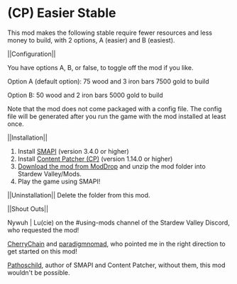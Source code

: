 # (CP) Easier Stable
This mod makes the following stable require fewer resources and less money to build, with 2 options, A (easier) and B (easiest).


||Configuration||

You have options A, B, or false, to toggle off the mod if you like.

Option A (default option):
75 wood and 3 iron bars
7500 gold to build

Option B:
50 wood and 2 iron bars
5000 gold to build

Note that the mod does not come packaged with a config file. The config file will be generated after you run the game with the mod installed at least once. 


||Installation||
1. Install <a href="https://smapi.io/">SMAPI</a> (version 3.4.0 or higher)
2. Install <a href="https://www.nexusmods.com/stardewvalley/mods/1915">Content Patcher (CP)</a> (version 1.14.0 or higher)
3. <a href="https://www.moddrop.com/stardew-valley/mods/1033004-easier-stable">Download the mod from ModDrop</a> and unzip the mod folder into Stardew Valley/Mods.
4. Play the game using SMAPI!


||Uninstallation||
Delete the folder from this mod.


||Shout Outs||

Nywuh | Lu(cie) on the #using-mods channel of the Stardew Valley Discord, who requested the mod!

<a href="https://www.nexusmods.com/stardewvalley/users/3590100?tab=user+files">CherryChain</a> and <a href="https://www.nexusmods.com/stardewvalley/users/26612284?tab=user+files">paradigmnomad</a>, who pointed me in the right direction to get started on this mod!

<a href="https://www.nexusmods.com/stardewvalley/users/1552317?tab=user+files">Pathoschild</a>, author of SMAPI and Content Patcher, without them, this mod wouldn't be possible.

